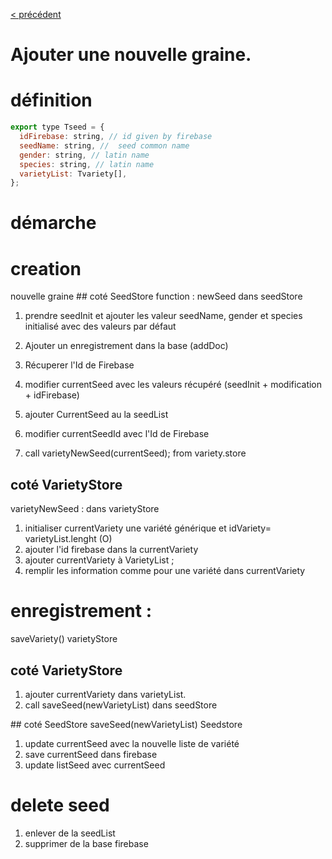 [< précédent](../README.md)

# Ajouter une nouvelle graine.

# définition

```js
export type Tseed = {
  idFirebase: string, // id given by firebase
  seedName: string, //  seed common name
  gender: string, // latin name
  species: string, // latin name
  varietyList: Tvariety[],
};
```

# démarche

# creation

nouvelle graine
## coté SeedStore
function : newSeed dans seedStore

1. prendre seedInit et ajouter les valeur seedName, gender et species initialisé avec des valeurs par défaut
1. Ajouter un enregistrement dans la base (addDoc)
1. Récuperer l'Id de Firebase
1. modifier currentSeed avec les valeurs récupéré (seedInit + modification + idFirebase)
1. ajouter CurrentSeed au la seedList
1. modifier currentSeedId avec l'Id de Firebase

1. call varietyNewSeed(currentSeed); from variety.store

## coté VarietyStore

varietyNewSeed : dans varietyStore

1. initialiser currentVariety une variété générique et idVariety= varietyList.lenght (O)
1. ajouter l'id firebase dans la currentVariety
1. ajouter currentVariety à VarietyList ;
1. remplir les information comme pour une variété dans currentVariety

# enregistrement :

saveVariety() varietyStore

## coté VarietyStore

1. ajouter currentVariety dans varietyList.
1. call saveSeed(newVarietyList) dans seedStore

## coté SeedStore
saveSeed(newVarietyList) Seedstore

1. update currentSeed avec la nouvelle liste de variété
1. save currentSeed dans firebase
1. update listSeed avec currentSeed

# delete seed

1. enlever de la seedList
1. supprimer de la base firebase
